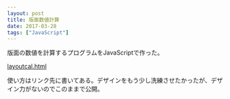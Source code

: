 ```yaml
---
layout: post
title: 版面数値計算
date: 2017-03-28
tags: ["JavaScript"]
---
```


版面の数値を計算するプログラムをJavaScriptで作った。

[layoutcal.html](/latex/assets/html/layoutcal.html)

使い方はリンク先に書いてある。デザインをもう少し洗練させたかったが、デザイン力がないのでこのままで公開。

